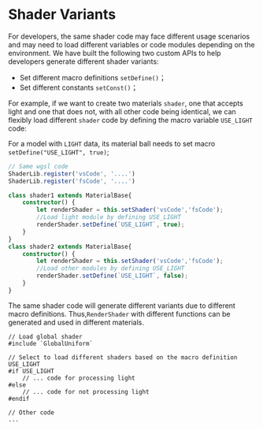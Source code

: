 # Shader Variants

For developers, the same shader code may face different usage scenarios and may need to load different variables or code modules depending on the environment. We have built the following two custom APIs to help developers generate different shader variants:
- Set different macro definitions `setDefine()`；
- Set different constants `setConst()`； 

For example, if we want to create two materials `shader`, one that accepts light and one that does not, with all other code being identical, we can flexibly load different `shader` code by defining the macro variable `USE_LIGHT` code:

For a model with `LIGHT` data, its material ball needs to set macro `setDefine("USE_LIGHT", true)`;

```ts
// Same wgsl code
ShaderLib.register('vsCode', '....')
ShaderLib.register('fsCode', '....')

class shader1 extends MaterialBase{
    constructor() {
        let renderShader = this.setShader('vsCode','fsCode');
        //Load light module by defining USE_LIGHT
        renderShader.setDefine(`USE_LIGHT`, true);
    }
}
class shader2 extends MaterialBase{
    constructor() {
        let renderShader = this.setShader('vsCode','fsCode');
        //Load other modules by defining USE_LIGHT
        renderShader.setDefine(`USE_LIGHT`, false);
    }
}
```
The same shader code will generate different variants due to different macro definitions. Thus,`RenderShader` with different functions can be generated and used in different materials.
```wgsl
// Load global shader
#include `GlobalUniform`

// Select to load different shaders based on the macro definition USE_LIGHT
#if USE_LIGHT
    // ... code for processing light
#else
    // ... code for not processing light
#endif

// Other code
...
```
